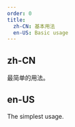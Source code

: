 ```yaml
---
order: 0
title:
  zh-CN: 基本用法
  en-US: Basic usage
---
```


## zh-CN

最简单的用法。

## en-US

The simplest usage.